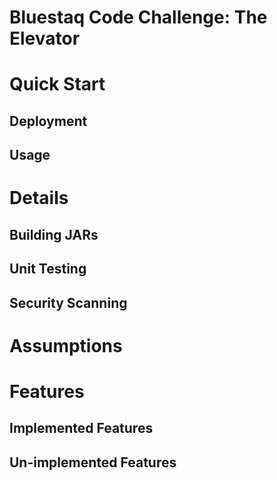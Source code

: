 # Bluestaq Code Challenge: The Elevator

# Quick Start

## Deployment

## Usage

# Details

## Building JARs

## Unit Testing

## Security Scanning

# Assumptions

# Features

## Implemented Features

## Un-implemented Features
